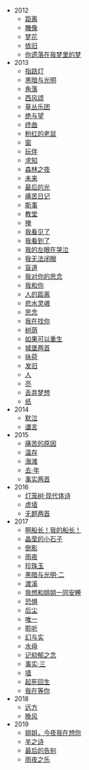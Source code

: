 - 2012
  - [距离](现代诗/距离.md)
  - [雕像](现代诗/雕像.md)
  - [梦花](现代诗/梦花.md)
  - [依旧](现代诗/依旧.md)
  - [你遗落在我梦里的梦](现代诗/你遗落在我梦里的梦.md)
- 2013
  - [指路灯](现代诗/指路灯.md)
  - [黑暗与光明](现代诗/黑暗与光明.md)
  - [角落](现代诗/角落.md)
  - [西风颂](现代诗/西风颂.md)
  - [草丛乐团](现代诗/草丛乐团.md)
  - [绝与望](现代诗/绝与望.md)
  - [终曲](现代诗/终曲.md)
  - [粉红的老鼠](现代诗/粉红的老鼠.md)
  - [窗](现代诗/窗.md)
  - [玩伴](现代诗/玩伴.md)
  - [求知](现代诗/求知.md)
  - [森林之夜](现代诗/森林之夜.md)
  - [未来](现代诗/未来.md)
  - [最后的光](现代诗/最后的光.md)
  - [痛苦日记](现代诗/痛苦日记.md)
  - [斯事](现代诗/斯事.md)
  - [教堂](现代诗/教堂.md)
  - [掩](现代诗/掩.md)
  - [我看见了](现代诗/我看见了.md)
  - [我看到了](现代诗/我看到了.md)
  - [我的左眼在哭泣](现代诗/我的左眼在哭泣.md)
  - [我无法闭眼](现代诗/我无法闭眼.md)
  - [盲道](现代诗/盲道.md)
  - [我对你的思念](现代诗/我对你的思念.md)
  - [我和你](现代诗/我和你.md)
  - [人的距离](现代诗/人的距离.md)
  - [悲水灵魂](现代诗/悲水灵魂.md)
  - [思念](现代诗/思念.md)
  - [我在找你](现代诗/我在找你.md)
  - [树荫](现代诗/树荫.md)
  - [如果可以重生](现代诗/如果可以重生.md)
  - [城堡两首](现代诗/城堡两首.md)
  - [咏荷](现代诗/咏荷.md)
  - [发旧](现代诗/发旧.md)
  - [人](现代诗/人.md)
  - [亮](现代诗/亮.md)
  - [丢弃梦想](现代诗/丢弃梦想.md)
  - [纸](现代诗/纸.md)
- 2014
  - [默泣](现代诗/默泣.md)
  - [谶言](现代诗/谶言.md)
- 2015
  - [痛苦的原因](现代诗/痛苦的原因.md)
  - [温存](现代诗/温存.md)
  - [海滩](现代诗/海滩.md)
  - [去·年](现代诗/去·年.md)
  - [事实两首](现代诗/事实两首.md)
- 2016
  - [灯笼树·现代体诗](现代诗/灯笼树·现代体诗.md)
  - [虚墙](现代诗/虚墙.md)
  - [无题两首](现代诗/无题两首.md)
- 2017
  - [啊船长！我的船长！](现代诗/啊船长我的船长.md)
  - [晶莹的小石子](现代诗/晶莹的小石子.md)
  - [倒影](现代诗/倒影.md)
  - [雨夜](现代诗/雨夜.md)
  - [珍珠玉](现代诗/珍珠玉.md)
  - [黑暗与光明·二](现代诗/黑暗与光明·二.md)
  - [渡溪](现代诗/渡溪.md)
  - [我想和姐姐一同安睡](现代诗/我想和姐姐一同安睡.md)
  - [恐惧](现代诗/恐惧.md)
  - [后尘](现代诗/后尘.md)
  - [唯一](现代诗/唯一.md)
  - [聆听](现代诗/聆听.md)
  - [幻与实](现代诗/幻与实.md)
  - [水母](现代诗/水母.md)
  - [记抑郁之念](现代诗/记抑郁之念.md)
  - [事实·三](现代诗/事实·三.md)
  - [墙](现代诗/墙.md)
  - [起死回生](现代诗/起死回生.md)
  - [我在等你](现代诗/我在等你.md)
- 2018
  - [远方](现代诗/远方.md)
  - [晚风](现代诗/晚风.md)
- 2019
  - [姐姐，今夜我在想你](现代诗/姐姐，今夜我在想你.md)
  - [羊之诗](现代诗/羊之诗.md)
  - [最后的告别](现代诗/最后的告别.md)
  - [雨夜之乐](现代诗/雨夜之乐.md)
